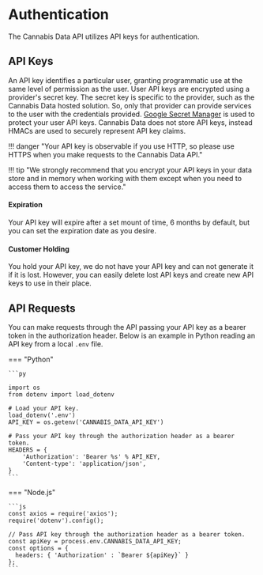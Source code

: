 # Authentication

The Cannabis Data API utilizes API keys for authentication.

## API Keys

An API key identifies a particular user, granting programmatic use at the same level of permission as the user. User API keys are encrypted using a provider's secret key. The secret key is specific to the provider, such as the Cannabis Data hosted solution. So, only that provider can provide services to the user with the credentials provided. [Google Secret Manager](https://cloud.google.com/secret-manager) is used to protect your user API keys. Cannabis Data does not store API keys, instead HMACs are used to securely represent API key claims.

!!! danger "Your API key is observable if you use HTTP, so please use HTTPS when you make requests to the Cannabis Data API."

!!! tip "We strongly recommend that you encrypt your API keys in your data store and in memory when working with them except when you need to access them to access the service."

#### Expiration

Your API key will expire after a set mount of time, 6 months by default, but you can set the expiration date as you desire.

#### Customer Holding

You hold your API key, we do not have your API key and can not generate it if it is lost. However, you can easily delete lost API keys and create new API keys to use in their place.

## API Requests

You can make requests through the API passing your API key as a bearer token in the authorization header. Below is an example in Python reading an API key from a local `.env` file.

=== "Python"

    ```py

    import os
    from dotenv import load_dotenv

    # Load your API key.
    load_dotenv('.env')
    API_KEY = os.getenv('CANNABIS_DATA_API_KEY')

    # Pass your API key through the authorization header as a bearer token.
    HEADERS = {
        'Authorization': 'Bearer %s' % API_KEY,
        'Content-type': 'application/json',
    }
    ```


=== "Node.js"

    ```js
    const axios = require('axios');
    require('dotenv').config();

    // Pass API key through the authorization header as a bearer token.
    const apiKey = process.env.CANNABIS_DATA_API_KEY;
    const options = {
      headers: { 'Authorization' : `Bearer ${apiKey}` }
    };
    ```
